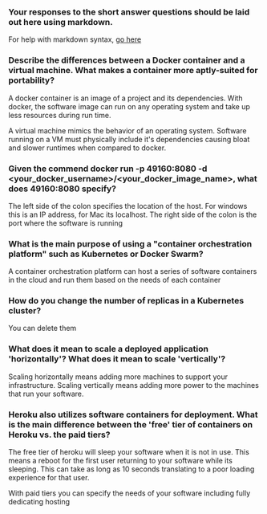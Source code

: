 ### Your responses to the short answer questions should be laid out here using markdown.

For help with markdown syntax, [go here](https://github.com/adam-p/markdown-here/wiki/Markdown-Cheatsheet)

### Describe the differences between a Docker container and a virtual machine. What makes a container more aptly-suited for portability?

A docker container is an image of a project and its dependencies. With docker, the software image can run on any operating system and take up less resources during run time.

A virtual machine mimics the behavior of an operating system. Software running on a VM must physically include it's dependencies causing bloat and slower runtimes when compared to docker.

### Given the commend docker run -p 49160:8080 -d <your_docker_username>/<your_docker_image_name>, what does 49160:8080 specify?

The left side of the colon specifies the location of the host. For windows this is an IP address, for Mac its localhost. The right side of the colon is the port where the software is running

### What is the main purpose of using a "container orchestration platform" such as Kubernetes or Docker Swarm?

A container orchestration platform can host a series of software containers in the cloud and run them based on the needs of each container

### How do you change the number of replicas in a Kubernetes cluster?

You can delete them

### What does it mean to scale a deployed application 'horizontally'? What does it mean to scale 'vertically'?

Scaling horizontally means adding more machines to support your infrastructure. Scaling vertically means adding more power to the machines that run your software.

### Heroku also utilizes software containers for deployment. What is the main difference between the 'free' tier of containers on Heroku vs. the paid tiers?

The free tier of heroku will sleep your software when it is not in use. This means a reboot for the first user returning to your software while its sleeping. This can take as long as 10 seconds translating to a poor loading experience for that user. 

With paid tiers you can specify the needs of your software including fully dedicating hosting

